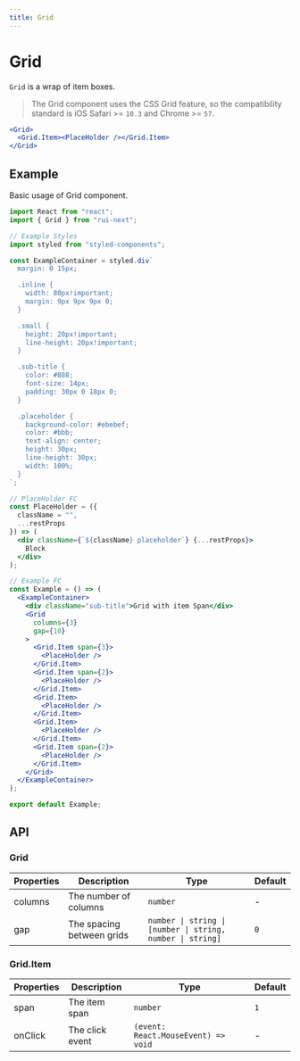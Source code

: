 ```yaml
---
title: Grid
---
```


# Grid

`Grid` is a wrap of item boxes.

> The Grid component uses the CSS Grid feature, so the compatibility standard is iOS Safari >= `10.3` and Chrome >= `57`.

```jsx
<Grid>
  <Grid.Item><PlaceHolder /></Grid.Item>
</Grid>
```

## Example

Basic usage of Grid component.

```jsx live=local
import React from "react";
import { Grid } from "rui-next";

// Example Styles
import styled from "styled-components";

const ExampleContainer = styled.div`
  margin: 0 15px;

  .inline {
    width: 80px!important;
    margin: 9px 9px 9px 0;
  }

  .small {
    height: 20px!important;
    line-height: 20px!important;
  }

  .sub-title {
    color: #888;
    font-size: 14px;
    padding: 30px 0 18px 0;
  }

  .placeholder {
    background-color: #ebebef;
    color: #bbb;
    text-align: center;
    height: 30px;
    line-height: 30px;
    width: 100%;
  }
`;

// PlaceHolder FC
const PlaceHolder = ({
  className = "",
  ...restProps
}) => (
  <div className={`${className} placeholder`} {...restProps}>
    Block
  </div>
);

// Example FC
const Example = () => (
  <ExampleContainer>
    <div className="sub-title">Grid with item Span</div>
    <Grid
      columns={3}
      gap={10}
    >
      <Grid.Item span={3}>
        <PlaceHolder />
      </Grid.Item>
      <Grid.Item span={2}>
        <PlaceHolder />
      </Grid.Item>
      <Grid.Item>
        <PlaceHolder />
      </Grid.Item>
      <Grid.Item>
        <PlaceHolder />
      </Grid.Item>
      <Grid.Item span={2}>
        <PlaceHolder />
      </Grid.Item>
    </Grid>
  </ExampleContainer>
);

export default Example;
```

## API

### Grid

Properties | Description | Type | Default
-----------|------------|------|--------
| columns | The number of columns | `number` | - |
| gap     | The spacing between grids | `number \| string \| [number \| string, number \| string]` | `0` |

### Grid.Item

Properties | Description | Type | Default
-----------|------------|------|--------
| span    | The item span | `number` | `1` |
| onClick | The click event | `(event: React.MouseEvent) => void` | - |
